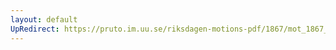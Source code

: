 ```yaml
---
layout: default
UpRedirect: https://pruto.im.uu.se/riksdagen-motions-pdf/1867/mot_1867__ak__32/mot_1867__ak__32-001.pdf
---
```


